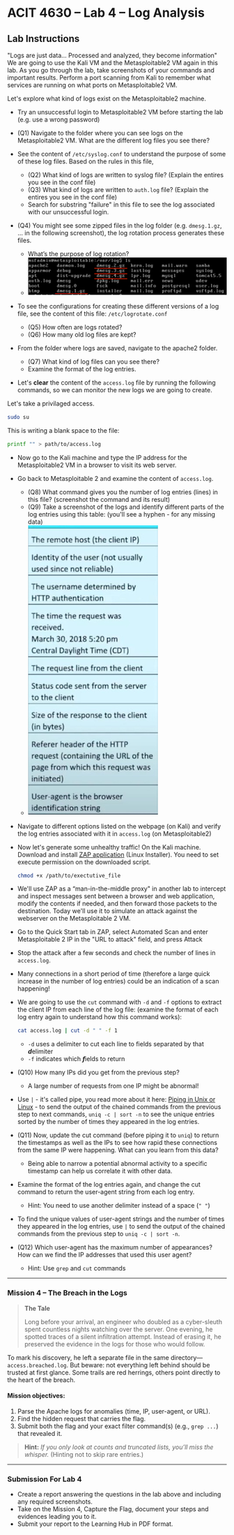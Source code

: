 # ACIT 4630 – Lab 4 – Log Analysis

## Lab Instructions

"Logs are just data... Processed and analyzed, they become information" We are going to use the Kali VM and the Metasploitable2 VM again in this lab. As you go through the lab, take screenshots of your commands and important results. Perform a port scanning from Kali to remember what services are running on what ports on Metasploitable2 VM.

Let's explore what kind of logs exist on the Metasploitable2 machine.

- Try an unsuccessful login to Metasploitable2 VM before starting the lab (e.g. use a wrong password)
- (Q1) Navigate to the folder where you can see logs on the Metasploitable2 VM. What are the different log files you see there?
- See the content of `/etc/syslog.conf` to understand the purpose of some of these log files. Based on the rules in this file,
  - (Q2) What kind of logs are written to syslog file? (Explain the entires you see in the conf file)
  - (Q3) What kind of logs are written to `auth.log` file? (Explain the entires you see in the conf file)
  - Search for substring "failure" in this file to see the log associated with our unsuccessful login.
- (Q4) You might see some zipped files in the log folder (e.g. `dmesg.1.gz`, ... in the following screenshot), the log rotation process generates these files.
  - What’s the purpose of log rotation?
  - ![Log Rotation](../images/lab4-fig-1.png)

- To see the configurations for creating these different versions of a log file, see the content of this file: `/etc/logrotate.conf`
  - (Q5) How often are logs rotated?
  - (Q6) How many old log files are kept?
- From the folder where logs are saved, navigate to the apache2 folder.
  - (Q7) What kind of log files can you see there?
  - Examine the format of the log entries.

- Let's **clear** the content of the `access.log` file by running the following commands, so we can monitor the new logs we are going to create.

Let's take a privilaged access.

```sh
sudo su
```

This is writing a blank space to the file:

```sh
printf "" > path/to/access.log
```

- Now go to the Kali machine and type the IP address for the Metasploitable2 VM in a browser to visit its web server.
- Go back to Metasploitable 2 and examine the content of `access.log`.
  - (Q8) What command gives you the number of log entries (lines) in this file? (screenshot the command and its result)
  - (Q9) Take a screenshot of the logs and identify different parts of the log entries using this table: (you'll see a hyphen - for any missing data)
  - ![Log Entry Table](../images/lab4-fig-2.jpg)
- Navigate to different options listed on the webpage (on Kali) and verify the log entries associated with it in `access.log` (on Metasploitable2)
- Now let's generate some unhealthy traffic! On the Kali machine. Download and install [ZAP application](https://www.zaproxy.org/getting-started/) (Linux Installer). You need to set execute permission on the downloaded script.

    ```sh
    chmod +x /path/to/exectutive_file
    ```

- We'll use ZAP as a “man-in-the-middle proxy" in another lab to intercept and inspect messages sent between a browser and web application, modify the contents if needed, and then forward those packets to the destination. Today we'll use it to simulate an attack against the webserver on the Metasploitable 2 VM.
- Go to the Quick Start tab in ZAP, select Automated Scan and enter Metasploitable 2 IP in the "URL to attack" field, and press Attack
- Stop the attack after a few seconds and check the number of lines in `access.log`.
- Many connections in a short period of time (therefore a large quick increase in the number of log entries) could be an indication of a scan happening!
- We are going to use the `cut` command with `-d` and `-f` options to extract the client IP from each line of the log file: (examine the format of each log entry again to understand how this command works):

    ```sh
    cat access.log | cut -d " " -f 1
    ```

  - `-d` uses a delimiter to cut each line to fields separated by that ***d***elimiter
  - `-f` indicates which ***f***ields to return
- (Q10) How many IPs did you get from the previous step?
  - A large number of requests from one IP might be abnormal!
- Use `|` - it's called pipe, you read more about it here: [Piping in Unix or Linux](https://www.geeksforgeeks.org/linux-unix/piping-in-unix-or-linux/) - to send the output of the chained commands from the previous step to next commands, `uniq -c | sort -n` to see the unique entries sorted by the number of times they appeared in the log entries.
- (Q11) Now, update the cut command (before piping it to `uniq`) to return the timestamps as well as the IPs to see how rapid these connections from the same IP were happening. What can you learn from this data?
  - Being able to narrow a potential abnormal activity to a specific timestamp can help us correlate it with other data.
- Examine the format of the log entries again, and change the cut command to return the user-agent string from each log entry.
  - Hint: You need to use another delimiter instead of a space (`" "`)
- To find the unique values of user-agent strings and the number of times they appeared in the log entries, use `|` to send the output of the chained commands from the previous step to `uniq -c | sort -n`.
- (Q12) Which user-agent has the maximum number of appearances? How can we find the IP addresses that used this user agent?
  - Hint: Use `grep` and `cut` commands

---

### **Mission 4 – The Breach in the Logs**

> **The Tale**
>
> Long before your arrival, an engineer who doubled as a cyber-sleuth spent countless nights watching over the server. One evening, he spotted traces of a silent infiltration attempt. Instead of erasing it, he preserved the evidence in the logs for those who would follow.

To mark his discovery, he left a separate file in the same directory—`access.breached.log`. But beware: not everything left behind should be trusted at first glance. Some trails are red herrings, others point directly to the heart of the breach.

#### **Mission objectives:**

1. Parse the Apache logs for anomalies (time, IP, user-agent, or URL).
2. Find the hidden request that carries the flag.
3. Submit both the flag and your exact filter command(s) (e.g., `grep ...`) that revealed it.

> **Hint:**
> *If you only look at counts and truncated lists, you’ll miss the whisper.* (Hinting not to skip rare entries.)

---

### Submission For Lab 4

- Create a report answering the questions in the lab above and including any required screenshots.
- Take on the Mission 4, Capture the Flag, document your steps and evidences leading you to it.
- Submit your report to the Learning Hub in PDF format.
